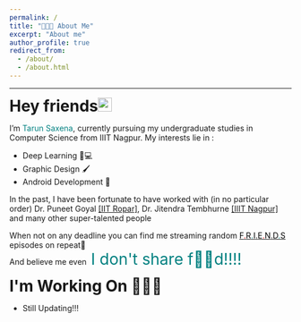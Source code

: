 ```yaml
---
permalink: /
title: "👨🏻‍💻 About Me"
excerpt: "About me"
author_profile: true
redirect_from: 
  - /about/
  - /about.html
---
```

---
<span style=" font-size:2em; font-weight:bold "> Hey friends<img src="https://media.giphy.com/media/hvRJCLFzcasrR4ia7z/giphy.gif" width="25px"> </span>

I’m <span style=" font-size:1em; color:teal ">Tarun Saxena</span>, currently pursuing my undergraduate studies in Computer Science from IIIT Nagpur.
My interests lie in :
* Deep Learning 🧠💻
* Graphic Design 🖌
* Android Development 🤖

In the past, I have been fortunate to have worked with (in no particular order) Dr. Puneet Goyal <a href="https://sites.google.com/view/goyalpuneet" target="_top">[IIT Ropar]</a>, Dr. Jitendra Tembhurne <a href="https://iiitn.ac.in//page.php?name=faculty&id=192#" target="_top">[IIIT Nagpur]</a> and many other super-talented people 

When not on any deadline you can find me streaming random <a href="https://www.imdb.com/title/tt0108778/" target="_top"><span style=" color:black ">F</span><span style=" color:red ">.</span><span style=" color:black ">R</span><span style=" color:teal ">.</span><span style=" color:black ">I</span><span style=" color:dark yellow">.</span><span style=" color:black ">E</span><span style=" color:red ">.</span><span style=" color:black ">N</span><span style=" color:dark yellow ">.</span><span style=" color:black ">D</span><span style=" color:teal ">.</span><span style=" color:black ">S</span></a> episodes on repeat🔁
<br />
And believe me even<span style=" font-size:2em;color:teal  "> I don't share f🍔🍔d!!!!</span>

<span style=" font-size:2em; font-weight:bold "> I'm Working On 💁🏻‍♂️</span>
* Still Updating!!!



